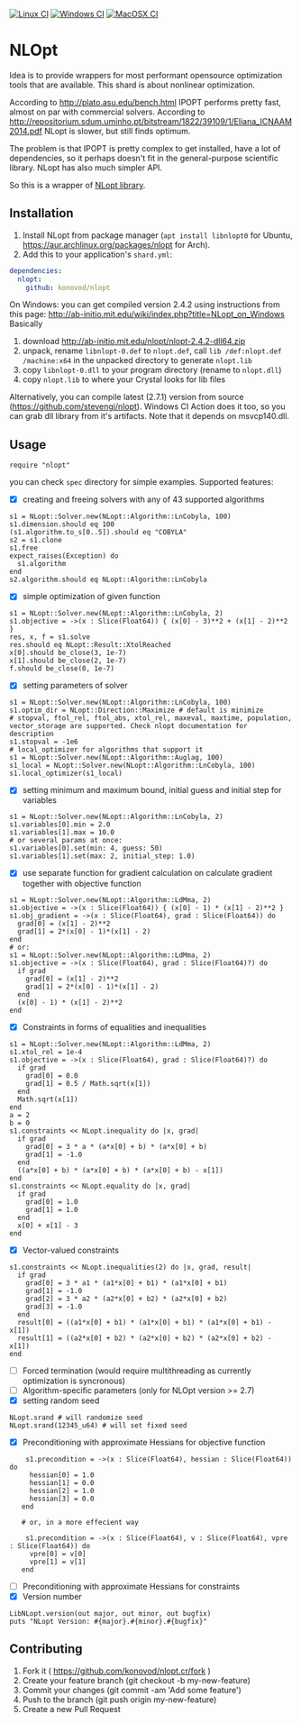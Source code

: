 [![Linux CI](https://github.com/konovod/nlopt/actions/workflows/linux.yml/badge.svg)](https://github.com/konovod/nlopt/actions/workflows/linux.yml)
[![Windows CI](https://github.com/konovod/nlopt/actions/workflows/windows.yml/badge.svg)](https://github.com/konovod/nlopt/actions/workflows/windows.yml) 
[![MacOSX CI](https://github.com/konovod/nlopt/actions/workflows/macosx.yml/badge.svg)](https://github.com/konovod/nlopt/actions/workflows/macosx.yml) 
# NLOpt
Idea is to provide wrappers for most performant opensource optimization tools that are available. This shard is about nonlinear optimization.

According to http://plato.asu.edu/bench.html IPOPT performs pretty fast, almost on par with commercial solvers.
According to  http://repositorium.sdum.uminho.pt/bitstream/1822/39109/1/Eliana_ICNAAM2014.pdf NLopt is slower, but still finds optimum.

The problem is that IPOPT is pretty complex to get installed, have a lot of dependencies, so it perhaps doesn't fit in the general-purpose scientific library. NLopt has also much simpler API.

So this is a wrapper of [NLopt library](https://nlopt.readthedocs.io/en/latest/).

## Installation

1. Install NLopt from package manager (`apt install libnlopt0` for Ubuntu, https://aur.archlinux.org/packages/nlopt for Arch).
2. Add this to your application's `shard.yml`:

```yaml
dependencies:
  nlopt:
    github: konovod/nlopt
```

On Windows:
  you can get compiled version 2.4.2 using instructions from this page: http://ab-initio.mit.edu/wiki/index.php?title=NLopt_on_Windows
  Basically
  1. download http://ab-initio.mit.edu/nlopt/nlopt-2.4.2-dll64.zip
  2. unpack, rename `libnlopt-0.def` to `nlopt.def`, call `lib /def:nlopt.def /machine:x64` in the unpacked directory to generate `nlopt.lib`
  3. copy `libnlopt-0.dll` to your program directory (rename to `nlopt.dll`)
  4. copy `nlopt.lib` to where your Crystal looks for lib files

Alternatively, you can compile latest (2.7.1) version from source (https://github.com/stevengj/nlopt). Windows CI Action does it too, so you can grab dll library from it's artifacts. Note that it depends on msvcp140.dll.

## Usage

```crystal
require "nlopt"
```

you can check `spec` directory for simple examples.
Supported features:
 - [x] creating and freeing solvers with any of 43 supported algorithms
```crystal
s1 = NLopt::Solver.new(NLopt::Algorithm::LnCobyla, 100)
s1.dimension.should eq 100
(s1.algorithm.to_s[0..5]).should eq "COBYLA"
s2 = s1.clone
s1.free
expect_raises(Exception) do
  s1.algorithm
end
s2.algorithm.should eq NLopt::Algorithm::LnCobyla
```
 - [x] simple optimization of given function
```crystal
s1 = NLopt::Solver.new(NLopt::Algorithm::LnCobyla, 2)
s1.objective = ->(x : Slice(Float64)) { (x[0] - 3)**2 + (x[1] - 2)**2 }
res, x, f = s1.solve
res.should eq NLopt::Result::XtolReached
x[0].should be_close(3, 1e-7)
x[1].should be_close(2, 1e-7)
f.should be_close(0, 1e-7)
```
 - [x] setting parameters of solver
```crystal
s1 = NLopt::Solver.new(NLopt::Algorithm::LnCobyla, 100)
s1.optim_dir = NLopt::Direction::Maximize # default is minimize
# stopval, ftol_rel, ftol_abs, xtol_rel, maxeval, maxtime, population, vector_storage are supported. Check nlopt documentation for description
s1.stopval = -1e6
# local_optimizer for algorithms that support it
s1 = NLopt::Solver.new(NLopt::Algorithm::Auglag, 100)
s1_local = NLopt::Solver.new(NLopt::Algorithm::LnCobyla, 100)
s1.local_optimizer(s1_local)
```
 - [x] setting minimum and maximum bound, initial guess and initial step for variables
```crystal
s1 = NLopt::Solver.new(NLopt::Algorithm::LnCobyla, 2)
s1.variables[0].min = 2.0
s1.variables[1].max = 10.0
# or several params at once:
s1.variables[0].set(min: 4, guess: 50)
s1.variables[1].set(max: 2, initial_step: 1.0) 
```
 - [x] use separate function for gradient calculation on calculate gradient together with objective function
```crystal
s1 = NLopt::Solver.new(NLopt::Algorithm::LdMma, 2)
s1.objective = ->(x : Slice(Float64)) { (x[0] - 1) * (x[1] - 2)**2 }
s1.obj_gradient = ->(x : Slice(Float64), grad : Slice(Float64)) do
  grad[0] = (x[1] - 2)**2
  grad[1] = 2*(x[0] - 1)*(x[1] - 2)
end
# or:
s1 = NLopt::Solver.new(NLopt::Algorithm::LdMma, 2)
s1.objective = ->(x : Slice(Float64), grad : Slice(Float64)?) do
  if grad
    grad[0] = (x[1] - 2)**2
    grad[1] = 2*(x[0] - 1)*(x[1] - 2)
  end
  (x[0] - 1) * (x[1] - 2)**2
end
```
 - [x] Constraints in forms of equalities and inequalities
```crystal
s1 = NLopt::Solver.new(NLopt::Algorithm::LdMma, 2)
s1.xtol_rel = 1e-4
s1.objective = ->(x : Slice(Float64), grad : Slice(Float64)?) do
  if grad
    grad[0] = 0.0
    grad[1] = 0.5 / Math.sqrt(x[1])
  end
  Math.sqrt(x[1])
end
a = 2
b = 0
s1.constraints << NLopt.inequality do |x, grad|
  if grad
    grad[0] = 3 * a * (a*x[0] + b) * (a*x[0] + b)
    grad[1] = -1.0
  end
  ((a*x[0] + b) * (a*x[0] + b) * (a*x[0] + b) - x[1])
end
s1.constraints << NLopt.equality do |x, grad|
  if grad
    grad[0] = 1.0
    grad[1] = 1.0
  end
  x[0] + x[1] - 3
end
```
 - [x] Vector-valued constraints
```crystal
s1.constraints << NLopt.inequalities(2) do |x, grad, result|
  if grad
    grad[0] = 3 * a1 * (a1*x[0] + b1) * (a1*x[0] + b1)
    grad[1] = -1.0
    grad[2] = 3 * a2 * (a2*x[0] + b2) * (a2*x[0] + b2)
    grad[3] = -1.0
  end
  result[0] = ((a1*x[0] + b1) * (a1*x[0] + b1) * (a1*x[0] + b1) - x[1])
  result[1] = ((a2*x[0] + b2) * (a2*x[0] + b2) * (a2*x[0] + b2) - x[1])
end
```

 - [ ] Forced termination (would require multithreading as currently optimization is syncronous)
 - [ ] Algorithm-specific parameters (only for NLOpt version >= 2.7)
 - [x] setting random seed
```crystal
NLopt.srand # will randomize seed
NLopt.srand(12345_u64) # will set fixed seed
```
 - [x] Preconditioning with approximate Hessians for objective function
 ```crystal
     s1.precondition = ->(x : Slice(Float64), hessian : Slice(Float64)) do
      hessian[0] = 1.0
      hessian[1] = 0.0
      hessian[2] = 1.0
      hessian[3] = 0.0
    end

    # or, in a more effecient way

     s1.precondition = ->(x : Slice(Float64), v : Slice(Float64), vpre : Slice(Float64)) do
      vpre[0] = v[0]
      vpre[1] = v[1]
    end
 ```
 - [ ] Preconditioning with approximate Hessians for constraints
 - [x] Version number
```crystal
LibNLopt.version(out major, out minor, out bugfix)
puts "NLopt Version: #{major}.#{minor}.#{bugfix}"
```

## Contributing

1. Fork it ( https://github.com/konovod/nlopt.cr/fork )
2. Create your feature branch (git checkout -b my-new-feature)
3. Commit your changes (git commit -am 'Add some feature')
4. Push to the branch (git push origin my-new-feature)
5. Create a new Pull Request
